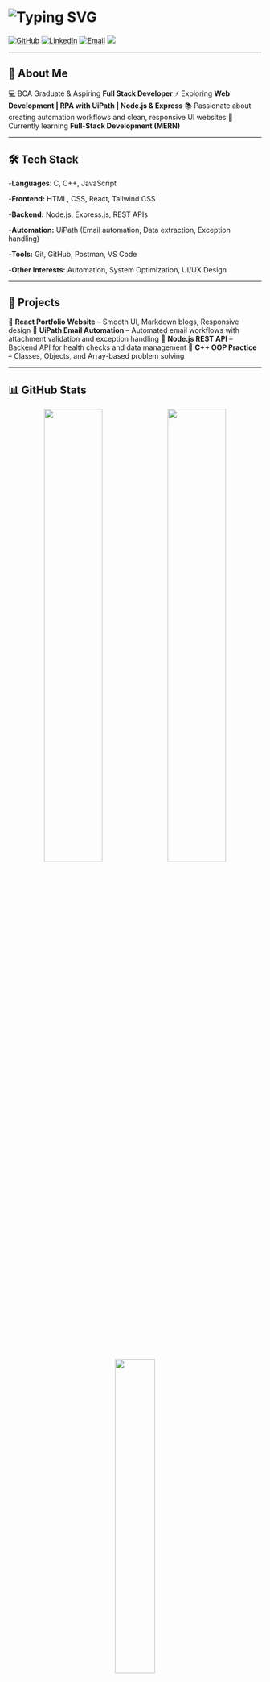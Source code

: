 # ![Typing SVG](https://readme-typing-svg.demolab.com/?lines=Hey+I'm+Haynes!+👋;)

[![GitHub](https://img.shields.io/badge/GitHub-000?logo=github&logoColor=fff)](https://github.com/Haynes79)
[![LinkedIn](https://img.shields.io/badge/LinkedIn-0A66C2?logo=linkedin&logoColor=fff)](https://www.linkedin.com/in/haynes-e-j)
[![Email](https://img.shields.io/badge/Email-D14836?logo=gmail&logoColor=fff)](mailto:haynesej79@gmail.com)
<a href="https://www.instagram.com/me.haynes/" target="_blank">
  <img src="https://img.shields.io/badge/Instagram-E4405F?logo=instagram&logoColor=fff" />
</a>

---

## 🚀 About Me

💻 BCA Graduate & Aspiring **Full Stack Developer**
⚡ Exploring **Web Development | RPA with UiPath | Node.js & Express**
📚 Passionate about creating automation workflows and clean, responsive UI websites
🌱 Currently learning **Full-Stack Development (MERN)**

---

## 🛠️ Tech Stack

-**Languages**: C, C++, JavaScript

-**Frontend:** HTML, CSS, React, Tailwind CSS

-**Backend:** Node.js, Express.js, REST APIs

-**Automation:** UiPath (Email automation, Data extraction, Exception handling)

-**Tools:** Git, GitHub, Postman, VS Code

-**Other Interests:** Automation, System Optimization, UI/UX Design

---

## 🚀 Projects

🔹 **React Portfolio Website** – Smooth UI, Markdown blogs, Responsive design
🔹 **UiPath Email Automation** – Automated email workflows with attachment validation and exception handling
🔹 **Node.js REST API** – Backend API for health checks and data management
🔹 **C++ OOP Practice** – Classes, Objects, and Array-based problem solving

---

## 📊 GitHub Stats
<p align="center"> <img width="48%" src="https://github-readme-stats.vercel.app/api?username=Haynes79&show_icons=true&theme=radical" /> <img width="48%" src="https://github-readme-streak-stats.herokuapp.com/?user=Haynes79&theme=radical" /> </p> <p align="center"> <img width="40%" src="https://github-readme-stats.vercel.app/api/top-langs/?username=Haynes79&layout=compact&theme=radical" /> </p>
📬 Connect with Me

📧 Email: haynesej79@gmail.com

🌐 Portfolio: Coming Soon
